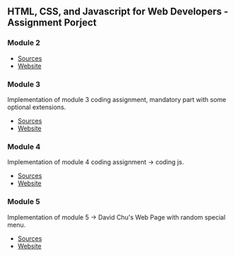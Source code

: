 ## HTML, CSS, and Javascript for Web Developers - Assignment Porject


### Module 2

- [Sources](https://github.com/codefritz/coursera-test/tree/main/module2)
- [Website](https://codefritz.github.io/coursera-test/module2/)

### Module 3

Implementation of module 3 coding assignment, mandatory part with some optional extensions.

- [Sources](https://github.com/codefritz/coursera-test/tree/main/module3)
- [Website](https://codefritz.github.io/coursera-test/module3/)

### Module 4

Implementation of module 4 coding assignment -> coding js.

- [Sources](https://github.com/codefritz/coursera-test/tree/main/module4)
- [Website](https://codefritz.github.io/coursera-test/module4/)

### Module 5

Implementation of module 5 -> David Chu's Web Page with random special menu.

- [Sources](https://github.com/codefritz/coursera-test/tree/main/module5)
- [Website](https://codefritz.github.io/coursera-test/module5/)
